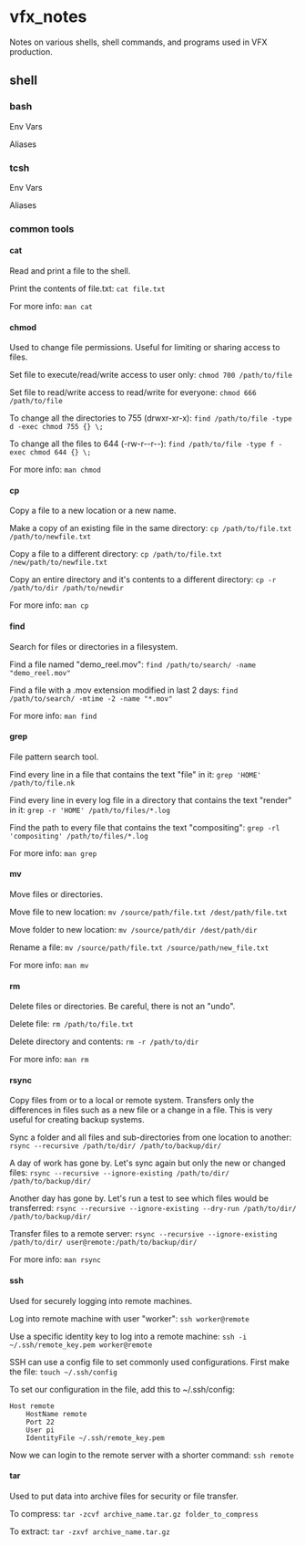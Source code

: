 # vfx_notes
Notes on various shells, shell commands, and programs used in VFX production.

## shell
### bash
Env Vars

Aliases

### tcsh
Env Vars

Aliases

### common tools

#### cat
Read and print a file to the shell.

Print the contents of file.txt:
```cat file.txt```

For more info:
```man cat```


#### chmod
Used to change file permissions. Useful for limiting or sharing access to files.

Set file to execute/read/write access to user only:
```chmod 700 /path/to/file```

Set file to read/write access to read/write for everyone:
```chmod 666 /path/to/file```

To change all the directories to 755 (drwxr-xr-x):
```find /path/to/file -type d -exec chmod 755 {} \;```

To change all the files to 644 (-rw-r--r--):
```find /path/to/file -type f -exec chmod 644 {} \;```

For more info:
```man chmod```


#### cp
Copy a file to a new location or a new name.

Make a copy of an existing file in the same directory:
```cp /path/to/file.txt /path/to/newfile.txt```

Copy a file to a different directory:
```cp /path/to/file.txt /new/path/to/newfile.txt```

Copy an entire directory and it's contents to a different directory:
```cp -r /path/to/dir /path/to/newdir```

For more info:
```man cp```


#### find
Search for files or directories in a filesystem.

Find a file named "demo_reel.mov":
```find /path/to/search/ -name "demo_reel.mov"```

Find a file with a .mov extension modified in last 2 days:
```find /path/to/search/ -mtime -2 -name "*.mov"```

For more info:
```man find```


#### grep
File pattern search tool.

Find every line in a file that contains the text "file" in it:
```grep 'HOME' /path/to/file.nk```

Find every line in every log file in a directory that contains the text "render" in it:
```grep -r 'HOME' /path/to/files/*.log```

Find the path to every file that contains the text "compositing":
```grep -rl 'compositing' /path/to/files/*.log```

For more info:
```man grep```


#### mv
Move files or directories.

Move file to new location:
```mv /source/path/file.txt /dest/path/file.txt```

Move folder to new location:
```mv /source/path/dir /dest/path/dir```

Rename a file:
```mv /source/path/file.txt /source/path/new_file.txt```

For more info:
```man mv```


#### rm
Delete files or directories. Be careful, there is not an "undo".

Delete file:
```rm /path/to/file.txt```

Delete directory and contents:
```rm -r /path/to/dir```

For more info:
```man rm```


#### rsync
Copy files from or to a local or remote system.
Transfers only the differences in files such as a new file or a change in a file. This is very useful for creating backup systems.

Sync a folder and all files and sub-directories from one location to another:
```rsync --recursive /path/to/dir/ /path/to/backup/dir/```

A day of work has gone by. Let's sync again but only the new or changed files:
```rsync --recursive --ignore-existing /path/to/dir/ /path/to/backup/dir/```

Another day has gone by. Let's run a test to see which files would be transferred:
```rsync --recursive --ignore-existing --dry-run /path/to/dir/ /path/to/backup/dir/```

Transfer files to a remote server:
```rsync --recursive --ignore-existing /path/to/dir/ user@remote:/path/to/backup/dir/```

For more info:
```man rsync```


#### ssh
Used for securely logging into remote machines.

Log into remote machine with user "worker":
```ssh worker@remote```

Use a specific identity key to log into a remote machine:
```ssh -i ~/.ssh/remote_key.pem worker@remote```

SSH can use a config file to set commonly used configurations.
First make the file:
```touch ~/.ssh/config```

To set our configuration in the file, add this to ~/.ssh/config:
```
Host remote
	HostName remote
	Port 22
	User pi
	IdentityFile ~/.ssh/remote_key.pem
```

Now we can login to the remote server with a shorter command:
```ssh remote```


#### tar
Used to put data into archive files for security or file transfer.

To compress:
```tar -zcvf archive_name.tar.gz folder_to_compress```

To extract:
```tar -zxvf archive_name.tar.gz```


